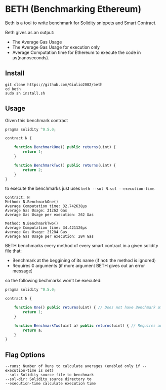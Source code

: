 # BETH (Benchmarking Ethereum)
Beth is a tool to write benchmark for Solidity snippets and Smart Contract.

Beth gives as an output:
* The Average Gas Usage
* The Average Gas Usage for execution only
* Average Computation time for Ethereum to execute the code in µs(nanoseconds).
## Install
```
git clone https://github.com/Giulio2002/beth
cd beth
sudo sh install.sh
```
## Usage
Given this benchmark contract
```js
pragma solidity ^0.5.0;

contract N {

    function BenchmarkOne() public returns(uint) {
        return 1;
    }

    function BenchmarkTwo() public returns(uint) {
        return 2;
    }
}
```
to execute the benchmarks just uses `beth --sol N.sol --execution-time`.

```
Contract: N
Method: N.BenchmarkOne()
Average Computation time: 32.742638µs
Average Gas Usage: 21262 Gas
Average Gas Usage per execution: 262 Gas

Method: N.BenchmarkTwo()
Average Computation time: 34.421126µs
Average Gas Usage: 21284 Gas
Average Gas Usage per execution: 284 Gas
```
BETH benchmarks every method of every smart contract in a given solidity file that:
* Benchmark at the beggining of its name (if not: the method is ignored)
* Requires 0 arguments (if more argument BETH gives out an error message)

so the following bechmarks won't be executed:
```js
pragma solidity ^0.5.0;

contract N {

    function One() public returns(uint) { // Does not have Benchmark at the beggining of the name
        return 1;
    }

    function BenchmarkTwo(uint a) public returns(uint) { // Requires an argument
        return a;
    }
}
```
## Flag Options
```
--runs: Number of Runs to calculate averages (enabled only if --execution-time is set)
--sol: Solidity source file to benchmark
--sol-dir: Solidity source directory to 
--execution-time calculate execution time
```